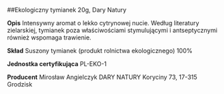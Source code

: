 ##Ekologiczny tymianek 20g, Dary Natury

**Opis** Intensywny aromat o lekko cytrynowej nucie. Według literatury zielarskiej, tymianek poza właściwościami stymulującymi i antseptycznymi również wspomaga trawienie.

**Skład** Suszony tymianek (produkt rolnictwa ekologicznego) 100%

**Jednostka certyfikująca** PL-EKO-1

**Producent** Mirosław Angielczyk DARY NATURY
Koryciny 73, 17-315 Grodzisk